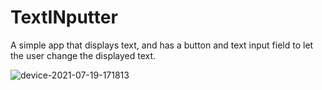 # TextINputter

A simple app that displays text, and has a button and text input field to let the user change the displayed text.

![device-2021-07-19-171813](https://user-images.githubusercontent.com/5016806/126243565-3a2ed6ba-939f-4639-800f-905608b6bc86.png)
